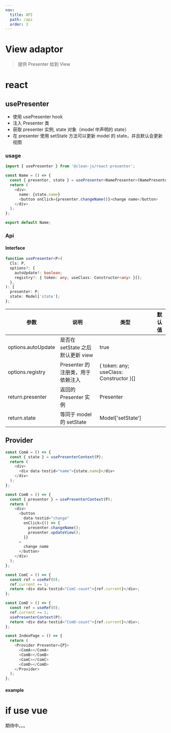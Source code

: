 ```yaml
---
nav:
  title: API
  path: /api
  order: 3
---
```


# View adaptor

> 提供 Presenter 给到 View

# react

## usePresenter

- 使用 usePresenter hook
- 注入 Presenter 类
- 获取 presenter 实例, state 对象（model 中声明的 state）
- 在 presenter 使用 setState 方法可以更新 model 的 state，并且默认会更新视图

### usage

```typescript | pure
import { usePresenter } from '@clean-js/react-presenter';

const Name = () => {
  const { presenter, state } = usePresenter<NamePresenter>(NamePresenter);
  return (
    <div>
      name: {state.name}
      <button onClick={presenter.changeName()}>change name</button>
    </div>
  );
};

export default Name;
```

### Api

#### Interface

```typescript | pure
function usePresenter<P>(
  Cls: P,
  options?: {
    autoUpdate?: boolean;
    registry?: { token: any; useClass: Constructor<any> }[];
  },
): {
  presenter: P;
  state: Model['state'];
};
```

| 参数               | 说明                              | 类型                                         | 默认值 |
| ------------------ | --------------------------------- | -------------------------------------------- | ------ |
| options.autoUpdate | 是否在 setState 之后默认更新 view | true                                         |        |
| options.registry   | Presenter 的注册类，用于依赖注入  | { token: any; useClass: Constructor<any> }[] |        |
| return.presenter   | 返回的 Presenter 实例             | Presenter                                    |        |
| return.state       | 等同于 model 的 setState          | Model['setState']                            |        |

## Provider

```typescript
const ComA = () => {
  const { state } = usePresenterContext(P);
  return (
    <div>
      <div data-testid="name">{state.name}</div>
    </div>
  );
};

const ComB = () => {
  const { presenter } = usePresenterContext(P);
  return (
    <div>
      <button
        data-testid="change"
        onClick={() => {
          presenter.changeName();
          presenter.updateView();
        }}
      >
        change name
      </button>
    </div>
  );
};

const ComC = () => {
  const ref = useRef(0);
  ref.current += 1;
  return <div data-testid="ComC-count">{ref.current}</div>;
};

const ComD = () => {
  const ref = useRef(0);
  ref.current += 1;
  usePresenterContext(P);
  return <div data-testid="ComD-count">{ref.current}</div>;
};

const IndexPage = () => {
  return (
    <Provider Presenter={P}>
      <ComA></ComA>
      <ComB></ComB>
      <ComC></ComC>
      <ComD></ComD>
    </Provider>
  );
};
```

#### example

<code src="../demos/provider/index.tsx"></code>

# if use vue

期待中。。。
